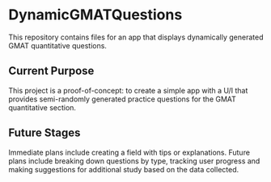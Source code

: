 # DynamicGMATQuestions

This repository contains files for an app that displays dynamically generated GMAT quantitative questions. 

## Current Purpose

This project is a proof-of-concept: to create a simple app with a U/I that provides semi-randomly generated practice questions for the GMAT quantitative section.

## Future Stages
Immediate plans include creating a field with tips or explanations. 
Future plans include breaking down questions by type, tracking user progress and making suggestions for additional study based on the data collected.
